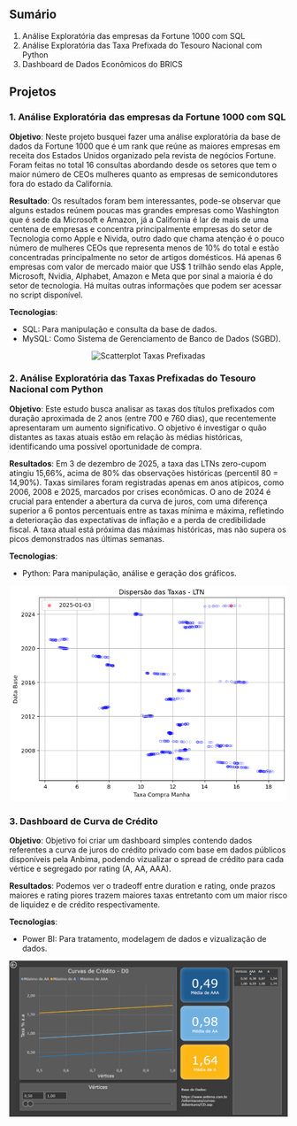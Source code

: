 ## Sumário
1. Análise Exploratória das empresas da Fortune 1000 com SQL
2. Análise Exploratória das Taxa Prefixada do Tesouro Nacional com Python
3. Dashboard de Dados Econômicos do BRICS

## Projetos

### 1. Análise Exploratória das empresas da Fortune 1000 com SQL

**Objetivo**: Neste projeto busquei fazer uma análise exploratória da base de dados da Fortune 1000 que é um rank que reúne as maiores empresas em receita dos Estados Unidos organizado pela revista de negócios Fortune. Foram feitas no total 16 consultas abordando desde os setores que tem o maior número de CEOs mulheres quanto as empresas de semicondutores fora do estado da California. 

**Resultado**: Os resultados foram bem interessantes, pode-se observar que alguns estados reúnem poucas mas grandes empresas como Washington que é sede da Microsoft e Amazon, já a California é lar de mais de uma centena de empresas e concentra principalmente empresas do setor de Tecnologia como Apple e Nivida, outro dado que chama atenção é o pouco número de mulheres CEOs que representa menos de 10% do total e estão concentradas principalmente no setor de artigos domésticos. Há apenas 6 empresas com valor de mercado maior que US$ 1 trilhão sendo elas Apple, Microsoft, Nvidia, Alphabet, Amazon e Meta que por sinal a maioria é do setor de tecnologia. Há muitas outras informações que podem ser acessar no script disponível. 

**Tecnologias**: 
- SQL: Para manipulação e consulta da base de dados.
- MySQL: Como Sistema de Gerenciamento de Banco de Dados (SGBD).

<p align="center">
  <img src="https://github.com/user-attachments/assets/8f43fe27-53b2-46b5-aceb-02a688e0293b" alt="Scatterplot Taxas Prefixadas" width="250">
</p>

### 2. Análise Exploratória das Taxas Prefixadas do Tesouro Nacional com Python

**Objetivo**: Este estudo busca analisar as taxas dos títulos prefixados com duração aproximada de 2 anos (entre 700 e 760 dias), que recentemente apresentaram um aumento significativo. O objetivo é investigar o quão distantes as taxas atuais estão em relação às médias históricas, identificando uma possível oportunidade de compra.

**Resultados**: Em 3 de dezembro de 2025, a taxa das LTNs zero-cupom atingiu 15,66%, acima de 80% das observações históricas (percentil 80 = 14,90%). Taxas similares foram registradas apenas em anos atípicos, como 2006, 2008 e 2025, marcados por crises econômicas. O ano de 2024 é crucial para entender a abertura da curva de juros, com uma diferença superior a 6 pontos percentuais entre as taxas mínima e máxima, refletindo a deterioração das expectativas de inflação e a perda de credibilidade fiscal. A taxa atual está próxima das máximas históricas, mas não supera os picos demonstrados nas últimas semanas. 

**Tecnologias**:
- Python: Para manipulação, análise e geração dos gráficos.

<p align="center">
  <img src="https://github.com/emanuelprd/Projetos-Data-Analytics/blob/main/Taxas%20Prefixadas%20(LTN)/Scatterplot%20Taxas%20Prefixadas.png?raw=true" alt="Scatterplot Taxas Prefixadas" width="650">
</p>

### 3. Dashboard de Curva de Crédito

**Objetivo**: Objetivo foi criar um dashboard simples contendo dados referentes a curva de juros do crédito privado com base em dados públicos disponíveis pela Anbima, podendo vizualizar o spread de crédito para cada vértice e segregado por rating (A, AA, AAA).

**Resultados**: Podemos ver o tradeoff entre duration e rating, onde prazos maiores e rating piores trazem maiores taxas entretanto com um maior risco de liquidez e de crédito respectivamente. 

**Tecnologias**: 
- Power BI: Para tratamento, modelagem de dados e vizualização de dados.

<p align="center">
  <img src="https://github.com/emanuelprd/Projetos-Data-Analytics/blob/main/Curva%20de%20Credito/dashboard_curva_credito.png?raw=true" width="800">
</p>



